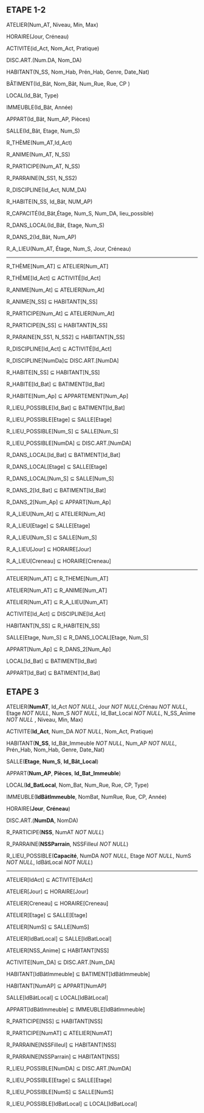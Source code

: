 ## ETAPE 1-2

ATELIER(Num_AT, Niveau, Min, Max)

HORAIRE(Jour, Créneau)

ACTIVITE(id_Act, Nom_Act, Pratique)

DISC.ART.(Num.DA, Nom_DA)

HABITANT(N_SS, Nom_Hab, Prén_Hab, Genre, Date_Nat)

BÂTIMENT(Id_Bât, Nom_Bât, Num_Rue, Rue, CP )

LOCAL(Id_Bât, Type)

IMMEUBLE(Id_Bât, Année)

APPART(Id_Bât, Num_AP, Pièces)

SALLE(Id_Bât, Etage, Num_S)

R_THÈME(Num_AT,Id_Act)

R_ANIME(Num_AT, N_SS)

R_PARTICIPE(Num_AT, N_SS)

R_PARRAINE(N_SS1, N_SS2)

R_DISCIPLINE(Id_Act, NUM_DA)

R_HABITE(N_SS, Id_Bât, NUM_AP)

R_CAPACITÉ(Id_Bât,Étage, Num_S, Num_DA, lieu_possible)

R_DANS_LOCAL(Id_Bât, Etage, Num_S)

R_DANS_2(Id_Bât, Num_AP)

R_A_LIEU(Num_AT, Étage, Num_S, Jour, Créneau)

---

R_THÈME[Num_AT] $\subseteq$ ATELIER[Num_AT]
                
R_THÈME[Id_Act] $\subseteq$ ACTIVITÉ[Id_Act]
                
R_ANIME[Num_At] $\subseteq$ ATELIER[Num_At]
                
R_ANIME[N_SS] $\subseteq$ HABITANT[N_SS]
                
R_PARTICIPE[Num_At] $\subseteq$ ATELIER[Num_At]

R_PARTICIPE[N_SS] $\subseteq$ HABITANT[N_SS]

R_PARAINE[N_SS1, N_SS2] $\subseteq$ HABITANT[N_SS]

R_DISCIPLINE[Id_Act] $\subseteq$ ACTIVITÉ[Id_Act]

R_DISCIPLINE[NumDa]$\subseteq$ DISC.ART.[NumDA]

R_HABITE[N_SS] $\subseteq$ HABITANT[N_SS]

R_HABITE[Id_Bat] $\subseteq$ BATIMENT[Id_Bat]

R_HABITE[Num_Ap] $\subseteq$ APPARTEMENT[Num_Ap]

R_LIEU_POSSIBLE[Id_Bat] $\subseteq$ BATIMENT[Id_Bat]

R_LIEU_POSSIBLE[Etage] $\subseteq$ SALLE[Etage]

R_LIEU_POSSIBLE[Num_S] $\subseteq$ SALLE[Num_S]

R_LIEU_POSSIBLE[NumDA] $\subseteq$ DISC.ART.[NumDA]

R_DANS_LOCAL[Id_Bat] $\subseteq$ BATIMENT[Id_Bat]

R_DANS_LOCAL[Etage] $\subseteq$ SALLE[Etage]

R_DANS_LOCAL[Num_S] $\subseteq$ SALLE[Num_S]

R_DANS_2[Id_Bat] $\subseteq$ BATIMENT[Id_Bat]

R_DANS_2[Num_Ap] $\subseteq$ APPART[Num_Ap]

R_A_LIEU[Num_At] $\subseteq$ ATELIER[Num_At]

R_A_LIEU[Etage] $\subseteq$ SALLE[Etage]

R_A_LIEU[Num_S] $\subseteq$ SALLE[Num_S]

R_A_LIEU[Jour] $\subseteq$ HORAIRE[Jour]

R_A_LIEU[Creneau] $\subseteq$ HORAIRE[Creneau]

---

ATELIER[Num_AT] $\subseteq$ R_THEME[Num_AT]

ATELIER[Num_AT] $\subseteq$ R_ANIME[Num_AT]

ATELIER[Num_AT] $\subseteq$ R_A_LIEU[Num_AT]

ACTIVITE[Id_Act] $\subseteq$ DISCIPLINE[Id_Act]

HABITANT[N_SS] $\subseteq$ R_HABITE[N_SS]

SALLE[Etage, Num_S] $\subseteq$ R_DANS_LOCAL[Etage, Num_S]

APPART[Num_Ap] $\subseteq$ R_DANS_2[Num_Ap]

LOCAL[Id_Bat] $\subseteq$ BATIMENT[Id_Bat]

APPART[Id_Bat] $\subseteq$ BATIMENT[Id_Bat]


## ETAPE 3

ATELIER(**NumAT**, Id_Act *NOT NULL*, Jour *NOT NULL*,Crénau *NOT NULL*, Etage *NOT NULL*, Num_S *NOT NULL*, Id_Bat_Local *NOT NULL*,  N_SS_Anime *NOT NULL* , Niveau, Min, Max)

ACTIVITE(**Id_Act**, Num_DA *NOT NULL*, Nom_Act, Pratique)

HABITANT(**N_SS**, Id_Bât_Immeuble *NOT NULL*, Num_AP *NOT NULL*, Prén_Hab, Nom_Hab, Genre, Date_Nat)

SALLE(**Etage**, **Num_S**, **Id_Bât_Local**)

APPART(**Num_AP**, **Pièces**, **Id_Bat_Immeuble**)

LOCAL(**Id_BatLocal**, Nom_Bat, Num_Rue, Rue, CP, Type)

IMMEUBLE(**IdBâtImmeuble**, NomBat, NumRue, Rue, CP, Année)

HORAIRE(**Jour**, **Créneau**)

DISC.ART.(**NumDA**, NomDA)

R_PARTICIPE(**NSS**, NumAT *NOT NULL*)

R_PARRAINE(**NSSParrain**, NSSFilleul *NOT NULL*)

R_LIEU_POSSIBLE(**Capacité**, NumDA *NOT NULL*, Etage *NOT NULL*, NumS *NOT NULL*, IdBâtLocal *NOT NULL*)

---

ATELIER[IdAct] $\subseteq$ ACTIVITE[IdAct]

ATELIER[Jour] $\subseteq$ HORAIRE[Jour]

ATELIER[Creneau] $\subseteq$ HORAIRE[Creneau]

ATELIER[Etage] $\subseteq$ SALLE[Etage]

ATELIER[NumS] $\subseteq$ SALLE[NumS]

ATELIER[IdBatLocal] $\subseteq$ SALLE[IdBatLocal]

ATELIER[NSS_Anime] $\subseteq$ HABITANT[NSS]

ACTIVITE[Num_DA] $\subseteq$ DISC.ART.[Num_DA]

HABITANT[IdBâtImmeuble] $\subseteq$ BATIMENT[IdBâtImmeuble]

HABITANT[NumAP] $\subseteq$ APPART[NumAP]

SALLE[IdBâtLocal] $\subseteq$ LOCAL[IdBâtLocal]

APPART[IdBâtImmeuble] $\subseteq$ IMMEUBLE[IdBâtImmeuble]

R_PARTICIPE[NSS]  $\subseteq$ HABITANT[NSS]

R_PARTICIPE[NumAT] $\subseteq$ ATELIER[NumAT]

R_PARRAINE[NSSFilleul] $\subseteq$ HABITANT[NSS]

R_PARRAINE[NSSParrain] $\subseteq$ HABITANT[NSS]

R_LIEU_POSSIBLE[NumDA] $\subseteq$ DISC.ART.[NumDA]

R_LIEU_POSSIBLE[Etage] $\subseteq$ SALLE[Etage]

R_LIEU_POSSIBLE[NumS] $\subseteq$ SALLE[NumS]

R_LIEU_POSSIBLE[IdBatLocal] $\subseteq$ LOCAL[IdBatLocal]

